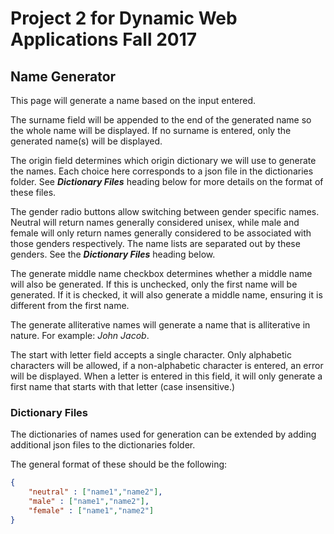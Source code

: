# Project 2 for Dynamic Web Applications Fall 2017

## Name Generator

This page will generate a name based on the input entered. 

The surname field will be appended to the end of the generated name so the whole name will be displayed. If no surname is entered, only the generated name(s) will be displayed.

The origin field determines which origin dictionary we will use to generate the names. Each choice here corresponds to a json file in the dictionaries folder. See ***Dictionary Files*** heading below for more details on the format of these files.

The gender radio buttons allow switching between gender specific names. Neutral will return names generally considered unisex, while male and female will only return names generally considered to be associated with those genders respectively. The name lists are separated out by these genders. See the ***Dictionary Files*** heading below.

The generate middle name checkbox determines whether a middle name will also be generated. If this is unchecked, only the first name will be generated. If it is checked, it will also generate a middle name, ensuring it is different from the first name.

The generate alliterative names will generate a name that is alliterative in nature. For example: *John Jacob*. 

The start with letter field accepts a single character. Only alphabetic characters will be allowed, if a non-alphabetic character is entered, an error will be displayed. When a letter is entered in this field, it will only generate a first name that starts with that letter (case insensitive.)

### Dictionary Files

The dictionaries of names used for generation can be extended by adding additional json files to the dictionaries folder. 

The general format of these should be the following:
```json
{
	"neutral" : ["name1","name2"],
	"male" : ["name1","name2"],
	"female" : ["name1","name2"]
}
```